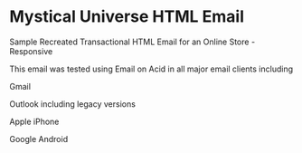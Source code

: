# Mystical Universe HTML Email
Sample Recreated Transactional HTML Email for an Online Store - Responsive

This email was tested using Email on Acid in all major email clients including

Gmail

Outlook including legacy versions

Apple iPhone

Google Android
